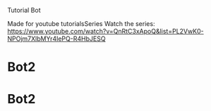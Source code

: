 Tutorial Bot

Made for youtube tutorialsSeries
Watch the series: https://www.youtube.com/watch?v=QnRtC3xApoQ&list=PL2VwK0-NPOjm7XlbMYr4IePQ-R4HbJESQ
# Bot2
# Bot2
